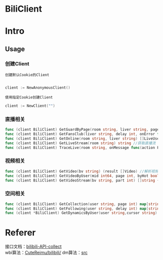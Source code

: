 # BiliClient
# Intro

## Usage
### 创建Client
`创建默认Cookie的Client`
~~~go

client := NewAnonymousClient()
~~~
`使用指定Cookie创建Client`
~~~go
client := NewClient("")
~~~
### 直播相关

~~~go
func (client BiliClient) GetGuardByPage(room string, liver string, page int) []LiveUser{} //分页获取大航海成员
func (client BiliClient) GetFansClub(liver string, delay int, onError func(msg string)){} []LiveUser //分页获取粉丝团成员
func (client BiliClient) GetOnline(room string, liver string) []LiveUser //获取直播间在线用户
func (client BiliClient) GetLiveStream(room string) string //获取直播流
func (client BiliClient) TraceLive(room string, onMessage func(action FrontLiveAction), onChange func(state string)) {} //当直播间有消息或者状态改变时会触发回调
~~~


### 视频相关
~~~go
func (client BiliClient) GetVideo(bv string) (result []Video) //解析视频，如果有分p视频，则一并返回
func (client BiliClient) GetVideoByUser(mid int64, page int, byHot bool) (result []Video) //获取用户的稿件
func (client BiliClient) GetVideoStream(bv string, part int) []string {} //获取视频流

~~~

### 空间相关
~~~go
func (client BiliClient) GetCollection(user string, page int) map[string]string //获取用户收藏夹列表
func (client BiliClient) GetFollowing(user string, delay int) map[string]string  //获取用户关注列表
func (client *BiliClient) GetDynamicsByUser(user string,cursor string) []Archive string //获取用户动态

~~~

# Referer
接口文档：[bilibili-API-collect](https://github.com/SocialSisterYi/bilibili-API-collect)
<br/>
wbi算法：[CuteReimu/bilibili/](https://github.com/CuteReimu/bilibili/)
dm算法：[src](https://github.com/guozhigq/pilipala/blob/34fb5802710e4ccd21a4b536518595a6580d40d5/lib/http/member.dart#L77)